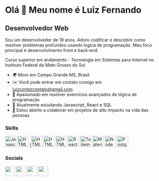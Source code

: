 Olá 👋 Meu nome é Luiz Fernando
==========================

Desenvolvedor Web
-----------------------------

Sou um desenvolvedor de 19 anos. Adoro codificar e descobrir como resolver problemas profundos usando logica de programação. Meu foco principal é desenvolvimento front e back-end.

Curso superior em andamento - Tecnologia em Sistemas para Internet no Instituto Federal de Mato Grosso do Sul

* 🌍  Moro em Campo Grande MS, Brasil
* ✉️  Você pode entrar em contato comigo em [luizcortezcontato@gmail.com](mailto:luizcortezcontato@gmail.com)
* 🚀  Apaixonado em resolver exercícios avançados de lógica de programação
* 🧠  Atualmente estudando Javascript, React e SQL
* 🤝  Estou aberto a colaborar em projetos de alto impacto na vida das pessoas

### Skills

<p align="left">
<a href="https://developer.mozilla.org/en-US/docs/Web/JavaScript" target="_blank" rel="noreferrer"><img src="https://raw.githubusercontent.com/danielcranney/readme-generator/main/public/icons/skills/javascript-colored.svg" width="36" height="36" alt="Javascript" /></a>
<a href="https://developer.mozilla.org/en-US/docs/Glossary/HTML5" target="_blank" rel="noreferrer"><img src="https://raw.githubusercontent.com/danielcranney/readme-generator/main/public/icons/skills/html5-colored.svg" width="36" height="36" alt="HTML5" /></a>
[<a href="https://developer.mozilla.org/en-US/docs/Glossary/CSS" target="_blank" rel="noreferrer"><img src="https://icons8.com.br/icon/3BTBsJs5myRy/css3" width="36" height="36" alt="HTML5" /></a>
<a href="https://developer.mozilla.org/en-US/docs/Glossary/Java" target="_blank" rel="noreferrer"><img src="https://raw.githubusercontent.com/danielcranney/readme-generator/main/public/icons/skills/html5-colored.svg" width="36" height="36" alt="HTML5" /></a>
<a href="https://developer.mozilla.org/en-US/docs/Glossary/Python" target="_blank" rel="noreferrer"><img src="https://raw.githubusercontent.com/danielcranney/readme-generator/main/public/icons/skills/html5-colored.svg" width="36" height="36" alt="HTML5" /></a>
<a href="https://reactjs.org/" target="_blank" rel="noreferrer"><img src="https://raw.githubusercontent.com/danielcranney/readme-generator/main/public/icons/skills/react-colored.svg" width="36" height="36" alt="React" /></a>
<a href="https://tailwindcss.com/" target="_blank" rel="noreferrer"><img src="https://raw.githubusercontent.com/danielcranney/readme-generator/main/public/icons/skills/tailwindcss-colored.svg" width="36" height="36" alt="TailwindCSS" /></a>
<a href="https://mui.com/" target="_blank" rel="noreferrer"><img src="https://raw.githubusercontent.com/danielcranney/readme-generator/main/public/icons/skills/materialui-colored.svg" width="36" height="36" alt="Material UI" /></a>
<a href="https://nodejs.org/en/" target="_blank" rel="noreferrer"><img src="https://raw.githubusercontent.com/danielcranney/readme-generator/main/public/icons/skills/nodejs-colored.svg" width="36" height="36" alt="NodeJS" /></a>
<a href="https://www.postgresql.org/" target="_blank" rel="noreferrer"><img src="https://raw.githubusercontent.com/danielcranney/readme-generator/main/public/icons/skills/postgresql-colored.svg" width="36" height="36" alt="PostgreSQL" /></a>
</p>

### Socials

<p align="left"> <a href="https://discord.com/users/805201992192229436" target="_blank" rel="noreferrer"><img src="https://raw.githubusercontent.com/luizcortezdev/readme-generator/main/public/icons/socials/discord.svg" width="32" height="32" /></a> <a href="https://www.github.com/luizcortezdev" target="_blank" rel="noreferrer"><img src="https://raw.githubusercontent.com/luizcortezdev/readme-generator/main/public/icons/socials/github-dark.svg" width="32" height="32" /></a> <a href="https://www.linkedin.com/in/guilhermo-masid-494677b8" target="_blank" rel="noreferrer"><img src="https://raw.githubusercontent.com/luizcortezdev/readme-generator/main/public/icons/socials/linkedin.svg" width="32" height="32" /></a> <a href="https://www.stackoverflow.com/users/13367336/guilhermo-masid" target="_blank" rel="noreferrer"><img src="https://raw.githubusercontent.com/luizcortezdev/readme-generator/main/public/icons/socials/stackoverflow.svg" width="32" height="32" /></a></p>

